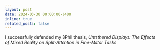 ```yaml
---
layout: post
date: 2024-03-30 00:00:00-0400
inline: true
related_posts: false
---
```


I successfully defended my BPhil thesis, _Untethered Displays: The Effects of Mixed Reality on Split-Attention in Fine-Motor Tasks_